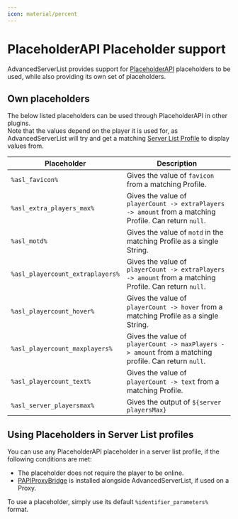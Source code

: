 ```yaml
---
icon: material/percent
---
```


# PlaceholderAPI Placeholder support

AdvancedServerList provides support for [PlaceholderAPI] placeholders to be used, while also providing its own set of placeholders.

[placeholderapi]: https://hangar.papermc.io/HelpChat/PlaceholderAPI

## Own placeholders

The below listed placeholders can be used through PlaceholderAPI in other plugins.  
Note that the values depend on the player it is used for, as AdvancedServerList will try and get a matching [Server List Profile](../profiles/index.md) to display values from.

| Placeholder                      | Description                                                                                            |
|----------------------------------|--------------------------------------------------------------------------------------------------------|
| `%asl_favicon%`                  | Gives the value of `favicon` from a matching Profile.                                                  |
| `%asl_extra_players_max%`        | Gives the value of `playerCount -> extraPlayers -> amount` from a matching Profile. Can return `null`. |
| `%asl_motd%`                     | Gives the value of `motd` in the matching Profile as a single String.                                  |
| `%asl_playercount_extraplayers%` | Gives the value of `playerCount -> extraPlayers -> amount` from a matching Profile. Can return `null`. |
| `%asl_playercount_hover%`        | Gives the value of `playerCount -> hover` from a matching Profile as a single String.                  |
| `%asl_playercount_maxplayers%`   | Gives the value of `playerCount -> maxPlayers -> amount` from a matching profile. Can return `null`.   |
| `%asl_playercount_text%`         | Gives the value of `playerCount -> text` from a matching Profile.                                      |
| `%asl_server_playersmax%`        | Gives the output of `${server playersMax}`                                                             |

## Using Placeholders in Server List profiles

You can use any PlaceholderAPI placeholder in a server list profile, if the following conditions are met:

- The placeholder does not require the player to be online.
- [PAPIProxyBridge] is installed alongside AdvancedServerList, if used on a Proxy.

To use a placeholder, simply use its default `%identifier_parameters%` format.

[papiproxybridge]: https://hangar.papermc.io/William278/PAPIProxyBridge